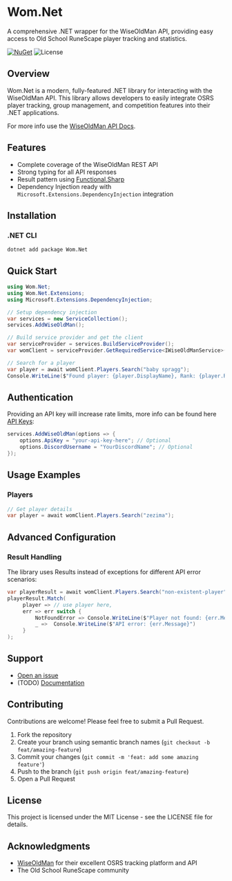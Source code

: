 
# Wom.Net

A comprehensive .NET wrapper for the WiseOldMan API, providing easy access to Old School RuneScape player tracking and statistics.

[![NuGet](https://img.shields.io/nuget/v/Wom.Net.svg)](https://www.nuget.org/packages/Wom.Net/) ![License](https://img.shields.io/github/license/thespragg/Wom.Net)

## Overview

Wom.Net is a modern, fully-featured .NET library for interacting with the WiseOldMan API. This library allows developers to easily integrate OSRS player tracking, group management, and competition features into their .NET applications.

For more info use the [WiseOldMan API Docs](https://docs.wiseoldman.net).

## Features

-   Complete coverage of the WiseOldMan REST API
-   Strong typing for all API responses
-   Result pattern using [Functional.Sharp](https://github.com/thespragg/Functional.Sharp)
-   Dependency Injection ready with `Microsoft.Extensions.DependencyInjection` integration

## Installation

### .NET CLI

```
dotnet add package Wom.Net
```

## Quick Start

```csharp
using Wom.Net;
using Wom.Net.Extensions;
using Microsoft.Extensions.DependencyInjection;

// Setup dependency injection
var services = new ServiceCollection();
services.AddWiseOldMan();

// Build service provider and get the client
var serviceProvider = services.BuildServiceProvider();
var womClient = serviceProvider.GetRequiredService<IWiseOldManService>();

// Search for a player
var player = await womClient.Players.Search("baby spragg");
Console.WriteLine($"Found player: {player.DisplayName}, Rank: {player.Rank}");
```

## Authentication

Providing an API key will increase rate limits, more info can be found here [API Keys](https://docs.wiseoldman.net/):

```csharp
services.AddWiseOldMan(options => {
    options.ApiKey = "your-api-key-here"; // Optional
    options.DiscordUsername = "YourDiscordName"; // Optional
});

```

## Usage Examples

### Players

```csharp
// Get player details
var player = await womClient.Players.Search("zezima");
```


## Advanced Configuration

### Result Handling

The library uses Results instead of exceptions for different API error scenarios:

```csharp
var playerResult = await womClient.Players.Search("non-existent-player");
playerResult.Match(
	 player => // use player here,
	 err => err switch {
		 NotFoundError => Console.WriteLine($"Player not found: {err.Message}"),
		 _ =>  Console.WriteLine($"API error: {err.Message}")
	 }
);
```

## Support

-   [Open an issue](https://github.com/thespragg/Wom.Net/issues)
-  (TODO) [Documentation](https://github.com/thespragg/Wom.Net/wiki)

## Contributing

Contributions are welcome! Please feel free to submit a Pull Request.

1.  Fork the repository
2.  Create your  branch using semantic branch names (`git checkout -b feat/amazing-feature`)
3.  Commit your changes (`git commit -m 'feat: add some amazing feature'`)
4.  Push to the branch (`git push origin feat/amazing-feature`)
5.  Open a Pull Request

## License

This project is licensed under the MIT License - see the LICENSE file for details.

## Acknowledgments

-   [WiseOldMan](https://wiseoldman.net/) for their excellent OSRS tracking platform and API
-   The Old School RuneScape community
